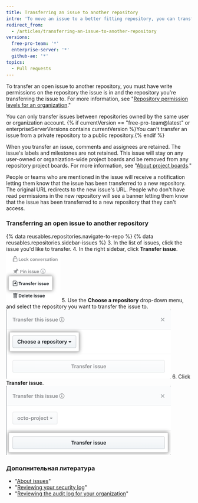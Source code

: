 ```yaml
---
title: Transferring an issue to another repository
intro: 'To move an issue to a better fitting repository, you can transfer open issues to other repositories.'
redirect_from:
  - /articles/transferring-an-issue-to-another-repository
versions:
  free-pro-team: '*'
  enterprise-server: '*'
  github-ae: '*'
topics:
  - Pull requests
---
```


To transfer an open issue to another repository, you must have write permissions on the repository the issue is in and the repository you're transferring the issue to. For more information, see "[Repository permission levels for an organization](/articles/repository-permission-levels-for-an-organization)."

You can only transfer issues between repositories owned by the same user or organization account. {% if currentVersion == "free-pro-team@latest" or enterpriseServerVersions contains currentVersion %}You can't transfer an issue from a private repository to a public repository.{% endif %}

When you transfer an issue, comments and assignees are retained. The issue's labels and milestones are not retained. This issue will stay on any user-owned or organization-wide project boards and be removed from any repository project boards. For more information, see "[About project boards](/articles/about-project-boards)."

People or teams who are mentioned in the issue will receive a notification letting them know that the issue has been transferred to a new repository. The original URL redirects to the new issue's URL. People who don't have read permissions in the new repository will see a banner letting them know that the issue has been transferred to a new repository that they can't access.

### Transferring an open issue to another repository

{% data reusables.repositories.navigate-to-repo %}
{% data reusables.repositories.sidebar-issues %}
3. In the list of issues, click the issue you'd like to transfer.
4. In the right sidebar, click **Transfer issue**. ![Button to transfer issue](/assets/images/help/repository/transfer-issue.png)
5. Use the **Choose a repository** drop-down menu, and select the repository you want to transfer the issue to. ![Choose a repository selection](/assets/images/help/repository/choose-a-repository.png)
6. Click **Transfer issue**. ![Transfer issue button](/assets/images/help/repository/transfer-issue-button.png)

### Дополнительная литература

- "[About issues](/articles/about-issues)"
- "[Reviewing your security log](/articles/reviewing-your-security-log)"
- "[Reviewing the audit log for your organization](/articles/reviewing-the-audit-log-for-your-organization)"
